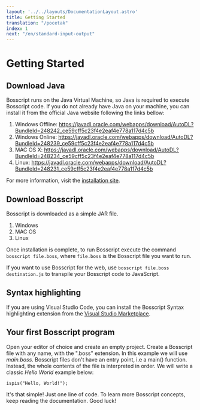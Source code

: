 ```yaml
---
layout: '../../layouts/DocumentationLayout.astro'
title: Getting Started
translation: "/pocetak"
index: 1
next: "/en/standard-input-output"
---
```

# Getting Started

## Download Java

Bosscript runs on the Java Virtual Machine, so Java is required to execute Bosscript code. If you
do not already have Java on your machine, you can install it from the official Java website following the links bellow:

1. Windows Offline: https://javadl.oracle.com/webapps/download/AutoDL?BundleId=248242_ce59cff5c23f4e2eaf4e778a117d4c5b
2. Windows Online: https://javadl.oracle.com/webapps/download/AutoDL?BundleId=248239_ce59cff5c23f4e2eaf4e778a117d4c5b
3. MAC OS X: https://javadl.oracle.com/webapps/download/AutoDL?BundleId=248234_ce59cff5c23f4e2eaf4e778a117d4c5b
4. Linux: https://javadl.oracle.com/webapps/download/AutoDL?BundleId=248231_ce59cff5c23f4e2eaf4e778a117d4c5b

For more information, visit the [installation site](https://www.java.com//en/download/manual.jsp).

## Download Bosscript

Bosscript is downloaded as a simple JAR file.

1. Windows 
2. MAC OS
3. Linux

Once installation is complete, to run Bosscript execute the command
`bosscript file.boss`, where `file.boss` is the Bosscript file you want to run.

If you want to use Bosscript for the web,
use `bosscript file.boss destination.js` to transpile your Bosscript code to JavaScript.

## Syntax highlighting

If you are using Visual Studio Code, you can install the Bosscript Syntax highlighting extension from the [Visual Studio
Marketplace](https://marketplace.visualstudio.com/items?itemName=fwcd.kotlin).

## Your first Bosscript program

Open your editor of choice and create an empty project. Create a Bosscript file with any name, with the ".boss" extension.
In this example we will use *main.boss*. Bosscript files don't have an entry point, i.e a main() function. Instead, the
whole contents of the file is interpreted in order. We will write a classic *Hello World* example below:

 ```bosscript
 ispis("Hello, World!");
 ```

It's that simple! Just one line of code. To learn more Bosscript concepts, keep reading the documentation. Good luck!







